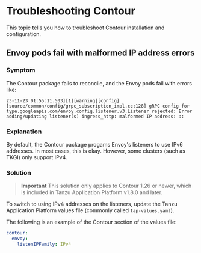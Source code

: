# Troubleshooting Contour

This topic tells you how to troubleshoot Contour installation and configuration.

## <a id='malformed-ip-address'></a> Envoy pods fail with malformed IP address errors 

### Symptom

The Contour package fails to reconcile, and the Envoy pods fail with errors like:

```
23-11-23 01:55:11.503][1][warning][config] [source/common/config/grpc_subscription_impl.cc:128] gRPC config for type.googleapis.com/envoy.config.listener.v3.Listener rejected: Error adding/updating listener(s) ingress_http: malformed IP address: :: 
```

### Explanation

By default, the Contour package progams Envoy's listeners to use IPv6 addresses. In most cases, this is okay. However, some clusters (such as TKGI) only support IPv4. 

### Solution

>**Important** This solution only applies to Contour 1.26 or newer, which is included in Tanzu Application Platform v1.8.0 and later.

To switch to using IPv4 addresses on the listeners, update the Tanzu Application Platform values file (commonly called `tap-values.yaml`).

The following is an example of the Contour section of the values file:

```yaml
contour:
  envoy:
    listenIPFamily: IPv4
```